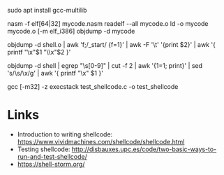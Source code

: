 
sudo apt install gcc-multilib

nasm -f elf[64|32] mycode.nasm
readelf --all mycode.o
ld -o mycode mycode.o [-m elf_i386]
objdump -d mycode

objdump -d shell.o | awk 'f;/_start/ {f=1}' | awk -F '\t' '{print $2}' | awk '{ printf "\\x"$1 "\\x"$2 }'

objdump -d shell | egrep "\s[0-9]" | cut -f 2 | awk '{$1=$1; print}' | sed 's/\s/\\x/g' | awk '{ printf "\\x" $1 }'

gcc [-m32] -z execstack test_shellcode.c -o test_shellcode



# Links

* Introduction to writing shellcode: https://www.vividmachines.com/shellcode/shellcode.html
* Testing shellcode: http://disbauxes.upc.es/code/two-basic-ways-to-run-and-test-shellcode/
* https://shell-storm.org/
